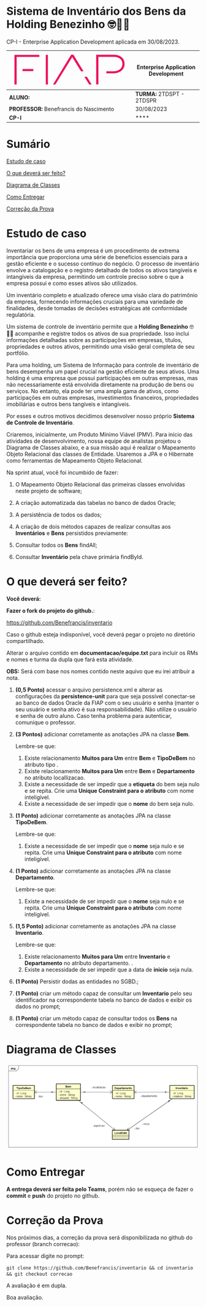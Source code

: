 # Sistema de Inventário dos Bens da Holding Benezinho 🤓👍🏾

CP-I - Enterprise Application Development aplicada em 30/08/2023.


| ![](documentacao/fiap.jpg)               | **Enterprise Application Development** |
|------------------------------------------|----------------------------------------|
| **ALUNO:**                               | **TURMA:** 2TDSPT  - 2TDSPR            |
| **PROFESSOR:** Benefrancis do Nascimento | 30/08/2023                             |
| **CP-I**                                 | ****                                   |

# Sumário


[Estudo de caso ](#_Estudo_de_caso)

[O que deverá ser feito? ](#_O_que_devera_ser_feito)

[Diagrama de Classes ](#_Diagrama_de_Classes)

[Como Entregar ](#_Entrega)

[Correção da Prova ](#_Correcao)

<a id="_Estudo_de_caso"></a>

# Estudo de caso

Inventariar os bens de uma empresa é um procedimento de extrema importância que proporciona uma série de benefícios essenciais para a gestão eficiente e o sucesso contínuo do negócio. O processo de inventário envolve a catalogação e o registro detalhado de todos os ativos tangíveis e intangíveis da empresa, permitindo um controle preciso sobre o que a empresa possui e como esses ativos são utilizados.

Um inventário completo e atualizado oferece uma visão clara do patrimônio da empresa, fornecendo informações cruciais para uma variedade de finalidades, desde tomadas de decisões estratégicas até conformidade regulatória.

Um sistema de controle de inventário permite que a **Holding Benezinho** 🤓👍🏾 acompanhe e registre todos os ativos de sua propriedade. Isso inclui informações detalhadas sobre as participações em empresas, títulos, propriedades e outros ativos, permitindo uma visão geral completa de seu portfólio.

Para uma holding, um Sistema de Informação para controle de inventário de bens desempenha um papel crucial na gestão eficiente de seus ativos. Uma holding é uma empresa que possui participações em outras empresas, mas não necessariamente está envolvida diretamente na produção de bens ou serviços. No entanto, ela pode ter uma ampla gama de ativos, como participações em outras empresas, investimentos financeiros, propriedades imobiliárias e outros bens tangíveis e intangíveis.

Por esses e outros motivos decidimos desenvolver nosso próprio **Sistema de Controle de Inventário**.

Criaremos, inicialmente, um Produto Mínimo Viável (PMV). Para início das atividades de desenvolvimento, nossa equipe de analistas projetou o Diagrama de Classes abaixo, e a sua missão aqui é realizar o Mapeamento Objeto Relacional das classes de Entidade. Usaremos a JPA e o Hibernate como ferramentas de Mapeamento Objeto Relacional.

Na sprint atual, você foi incumbido de fazer:

1. O Mapeamento Objeto Relacional das primeiras classes envolvidas neste projeto de software;

2. A criação automatizada das tabelas no banco de dados Oracle;

3. A persistência de todos os dados;

4. A criação de dois métodos capazes de realizar consultas aos **Inventários** e **Bens** persistidos previamente:

5. Consultar todos os **Bens** findAll;

6. Consultar **Inventário** pela chave primária findById.



<a id="_O_que_devera_ser_feito"></a>

# O que deverá ser feito?


**Você deverá:**

**Fazer o fork do projeto do github.**:

https://github.com/Benefrancis/inventario

Caso o github esteja indisponível, você deverá pegar o projeto no diretório compartilhado.

Alterar o arquivo contido em  **documentacao/equipe.txt** para incluir os RMs e nomes e turma da dupla que fará esta atividade.

**OBS:** Será com base nos nomes contido neste aquivo que eu irei atribuir a nota.

1. **(0,5 Ponto)** acessar o arquivo persistence.xml e alterar as configurações da **persistence-unit** para que seja possível conectar-se ao banco de dados Oracle da FIAP com o seu usuário e senha (manter o seu usuário e senha ativo é sua responsabilidade). Não utilize o usuário e senha de outro aluno. Caso tenha problema para autenticar, comunique o professor.


2. **(3 Pontos)** adicionar corretamente as anotações JPA na classe **Bem**.

    Lembre-se que:


    1. Existe relacionamento **Muitos para Um** entre **Bem** e **TipoDeBem** no atributo tipo                                                                                                                                                                                                                                             .
    2. Existe relacionamento **Muitos para Um** entre **Bem** e **Departamento**  no atributo locallizacao. 
    3. Existe a necessidade de ser impedir que a **etiqueta** do bem seja nulo e se repita. Crie uma **Unique Constraint para o atributo** com nome inteligível.
    4. Existe a necessidade de ser impedir que o **nome** do bem seja nulo.


3. **(1 Ponto)** adicionar corretamente as anotações JPA na classe **TipoDeBem**.
    

   Lembre-se que:

    1. Existe a necessidade de ser impedir que o **nome** seja nulo e se repita. Crie uma **Unique Constraint para o atributo** com nome inteligível.


4. **(1 Ponto)** adicionar corretamente as anotações JPA na classe **Departamento**.

    Lembre-se que:


    1. Existe a necessidade de ser impedir que o **nome** seja nulo e se repita. Crie uma **Unique Constraint para o atributo** com nome inteligível.



5. **(1,5 Ponto)** adicionar corretamente as anotações JPA na classe **Inventario**.
   
    Lembre-se que:


    1. Existe relacionamento **Muitos para Um** entre **Inventario** e **Departamento** no atributo departamento.                                                                                                                                                                                                                                             .
    4. Existe a necessidade de ser impedir que a data de **inicio**  seja nula.



6. **(1 Ponto)** Persistir dodas as entidades no SGBD.;

7. **(1 Ponto)** criar um método capaz de consultar um **Inventario** pelo seu identificador na correspondente tabela no banco de dados e exibir os dados no prompt;

8. **(1 Ponto)** criar um método capaz de consultar todos os **Bens** na correspondente tabela no banco de dados e exibir no prompt;


<a id="_Diagrama_de_Classes"></a>

# Diagrama de Classes

<img src="documentacao/diagrama.png" title="Diagrama de Classes">


<a id="_Entrega"></a>

# Como Entregar

**A entrega deverá ser feita pelo Teams**, porém não se esqueça de fazer o **commit** e **push** do projeto no github.


<a id="_Correcao"></a>

# Correção da Prova

Nos próximos dias, a correção da prova será disponibilizada no github do professor (branch correcao):

Para acessar digite no prompt:

```shell
git clone https://github.com/Benefrancis/inventario && cd inventario && git checkout correcao
```


A avaliação é em dupla.


Boa avaliação.
